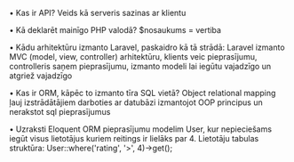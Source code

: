 • Kas ir API? 
Veids kā serveris sazinas ar klientu

• Kā deklarēt mainīgo PHP valodā? 
$nosaukums = vertiba

• Kādu arhitektūru izmanto Laravel, paskaidro kā tā strādā: 
Laravel izmanto MVC (model, view, controller) arhitektūru, klients veic pieprasījumu, controlleris saņem pieprasījumu, izmanto modeli lai iegūtu vajadzīgo un atgriež vajadzīgo 

• Kas ir ORM, kāpēc to izmanto tīra SQL vietā? 
Object relational mapping ļauj izstrādātājiem darboties ar datubāzi izmantojot OOP principus un nerakstot sql pieprasījumus

• Uzraksti Eloquent ORM pieprasījumu modelim User, kur nepieciešams iegūt visus lietotājus kuriem reitings ir lielāks par 4. Lietotāju tabulas struktūra:
User::where('rating', '>', 4)->get();
